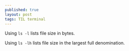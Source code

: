 ```yaml
---
published: true
layout: post
tags: TIL terminal
---
```

Using `ls -l` lists file size in bytes.

Using `ls -lh` lists file size in the largest full denomination.
